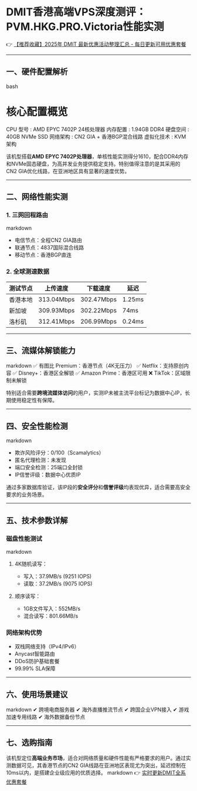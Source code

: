 # DMIT香港高端VPS深度测评：PVM.HKG.PRO.Victoria性能实测

👉 [【推荐收藏】2025年 DMIT 最新优惠活动整理汇总 - 每日更新可用优惠套餐](https://bit.ly/dmit_coupon)

---

## 一、硬件配置解析
bash
# 核心配置概览
CPU 型号     : AMD EPYC 7402P 24核处理器
内存配置    : 1.94GB DDR4
硬盘空间    : 40GB NVMe SSD
网络架构    : CN2 GIA + 香港BGP混合线路
虚拟化技术  : KVM架构

该机型搭载**AMD EPYC 7402P处理器**，单核性能实测得分1610，配合DDR4内存和NVMe固态硬盘，为高并发业务提供稳定支持。特别值得注意的是其采用的CN2 GIA优化线路，在亚洲地区具有显著的速度优势。

---

## 二、网络性能实测

### 1. 三网回程路由
markdown
- 电信节点：全程CN2 GIA路由
- 联通节点：4837国际混合线路
- 移动节点：香港BGP直连

### 2. 全球测速数据
| 测试节点       | 上传速度    | 下载速度    | 延迟  |
|----------------|-------------|-------------|-------|
| 香港本地       | 313.04Mbps  | 302.47Mbps  | 1.25ms|
| 新加坡         | 309.93Mbps  | 302.22Mbps  | 74ms  |
| 洛杉矶         | 312.41Mbps  | 206.99Mbps  | 0.24ms|

---

## 三、流媒体解锁能力
markdown
✅ 有图比 Premium：香港节点（4K无压力）
✅ Netflix：支持原创内容
✅ Disney+：香港区全解锁
✅ Amazon Prime：香港区可用
❌ TikTok：区域限制未解锁

特别适合需要**跨境流媒体访问**的用户，实测IP未被主流平台标记为数据中心IP，长期使用稳定性有保障。

---

## 四、安全性能检测
markdown
- 欺诈风险评分：0/100（Scamalytics）
- 匿名代理检测：未发现
- 端口安全检测：25端口全封锁
- IP信誉评级：数据中心优质IP

通过多家数据库验证，该IP段的**安全评分**和**信誉评级**均表现优异，适合需要高安全要求的业务场景。

---

## 五、技术参数详解

### 磁盘性能测试
markdown
1. 4K随机读写：
   - 写入：37.9MB/s (9251 IOPS)
   - 读取：37.2MB/s (9075 IOPS)

2. 顺序读写：
   - 1GB文件写入：552MB/s
   - 混合读写：801.66MB/s

### 网络架构优势
- 双栈网络支持（IPv4/IPv6）
- Anycast智能路由
- DDoS防护基础套餐
- 99.99% SLA保障

---

## 六、使用场景建议
markdown
✔ 跨境电商服务器
✔ 海外直播推流节点
✔ 跨国企业VPN接入
✔ 游戏加速专用线路
✔ 海外数据备份节点

---

## 七、选购指南
该机型定位**高端业务市场**，适合对网络质量和硬件性能有严格要求的用户。通过实测数据可见，其香港节点的CN2 GIA线路在亚洲地区表现尤为突出，延迟控制在10ms以内，是搭建企业级应用的优质选择。
markdown
👉 [实时更新DMIT全系优惠套餐](https://bit.ly/dmit_coupon)
